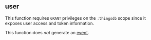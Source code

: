 ## user

This function requires `GRANT` privileges on the `:thingsdb` scope since it
exposes user access and token information.

This function does *not* generate an [event](#events).